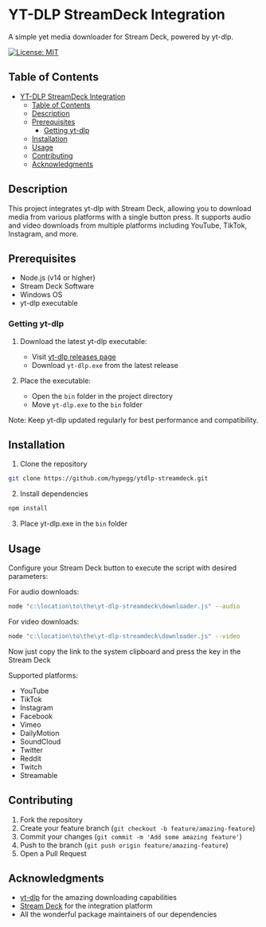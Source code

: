 # YT-DLP StreamDeck Integration

A simple yet media downloader for Stream Deck, powered by yt-dlp.

[![License: MIT](https://img.shields.io/badge/License-MIT-yellow.svg)](https://opensource.org/licenses/MIT)

## Table of Contents
- [YT-DLP StreamDeck Integration](#yt-dlp-streamdeck-integration)
  - [Table of Contents](#table-of-contents)
  - [Description](#description)
  - [Prerequisites](#prerequisites)
    - [Getting yt-dlp](#getting-yt-dlp)
  - [Installation](#installation)
  - [Usage](#usage)
  - [Contributing](#contributing)
  - [Acknowledgments](#acknowledgments)

## Description
This project integrates yt-dlp with Stream Deck, allowing you to download media from various platforms with a single button press. It supports audio and video downloads from multiple platforms including YouTube, TikTok, Instagram, and more.

## Prerequisites
- Node.js (v14 or higher)
- Stream Deck Software
- Windows OS
- yt-dlp executable

### Getting yt-dlp
1. Download the latest yt-dlp executable:
   - Visit [yt-dlp releases page](https://github.com/yt-dlp/yt-dlp/releases)
   - Download `yt-dlp.exe` from the latest release

2. Place the executable:
   - Open the `bin` folder in the project directory
   - Move `yt-dlp.exe` to the `bin` folder

Note: Keep yt-dlp updated regularly for best performance and compatibility.

## Installation
1. Clone the repository
```bash
git clone https://github.com/hypegg/ytdlp-streamdeck.git
```

2. Install dependencies
```bash
npm install
```

3. Place yt-dlp.exe in the `bin` folder

## Usage
Configure your Stream Deck button to execute the script with desired parameters:

For audio downloads:
```bash
node "c:\location\to\the\yt-dlp-streamdeck\downloader.js" --audio
```

For video downloads:
```bash
node "c:\location\to\the\yt-dlp-streamdeck\downloader.js" --video
```

Now just copy the link to the system clipboard and press the key in the Stream Deck

Supported platforms:
- YouTube
- TikTok
- Instagram
- Facebook
- Vimeo
- DailyMotion
- SoundCloud
- Twitter
- Reddit
- Twitch
- Streamable

## Contributing
1. Fork the repository
2. Create your feature branch (`git checkout -b feature/amazing-feature`)
3. Commit your changes (`git commit -m 'Add some amazing feature'`)
4. Push to the branch (`git push origin feature/amazing-feature`)
5. Open a Pull Request

## Acknowledgments
- [yt-dlp](https://github.com/yt-dlp/yt-dlp) for the amazing downloading capabilities
- [Stream Deck](https://www.elgato.com/stream-deck) for the integration platform
- All the wonderful package maintainers of our dependencies
